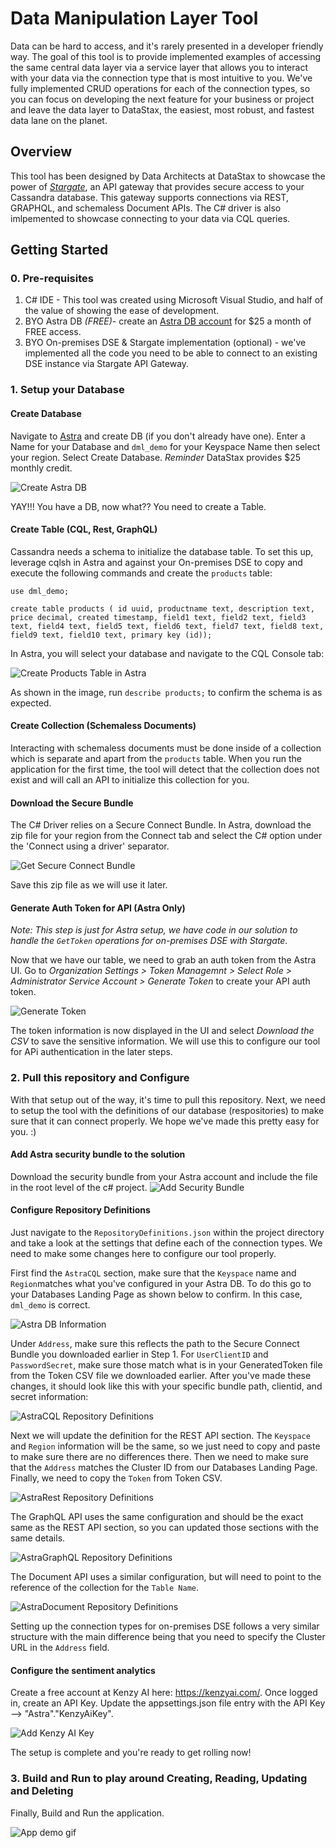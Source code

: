 # Data Manipulation Layer Tool

Data can be hard to access, and it's rarely presented in a developer friendly way. The goal of this tool is to provide implemented examples of accessing the same central data layer via a service layer that allows you to interact with your data via the connection type that is most intuitive to you. We've fully implemented CRUD operations for each of the connection types, so you can focus on developing the next feature for your business or project and leave the data layer to DataStax, the easiest, most robust, and fastest data lane on the planet. 


## Overview

This tool has been designed by Data Architects at DataStax to showcase the power of *[Stargate](https://stargate.io)*, an API gateway that provides secure access to your Cassandra database. This gateway supports connections via REST, GRAPHQL, and schemaless Document APIs. The C# driver is also imlpemented to showcase connecting to your data via CQL queries. 


## Getting Started

### 0. Pre-requisites

1. C# IDE - This tool was created using Microsoft Visual Studio, and half of the value of showing the ease of development. 
2. BYO Astra DB *(FREE)*- create an [Astra DB account](https://astra.datastax.com) for $25 a month of FREE access.
3. BYO On-premises DSE & Stargate implementation (optional) - we've implemented all the code you need to be able to connect to an existing DSE instance via Stargate API Gateway. 

### 1. Setup your Database

#### Create Database
Navigate to [Astra](https://astra.datastax.com) and create DB (if you don't already have one). Enter a Name for your Database and `dml_demo` for your Keyspace Name then select your region. Select Create Database. *Reminder* DataStax provides $25 monthly credit. 

![Create Astra DB](/img/create_db.jpg)

YAY!!! You have a DB, now what?? You need to create a Table. 

#### Create Table (CQL, Rest, GraphQL)
Cassandra needs a schema to initialize the database table. To set this up, leverage cqlsh in Astra and against your On-premises DSE to copy and execute the following commands and create the `products` table:

```
use dml_demo;
```

```
create table products ( id uuid, productname text, description text, price decimal, created timestamp, field1 text, field2 text, field3 text, field4 text, field5 text, field6 text, field7 text, field8 text, field9 text, field10 text, primary key (id));
```

In Astra, you will select your database and navigate to the CQL Console tab:

![Create Products Table in Astra](/img/create_table.jpg)

As shown in the image, run `describe products;` to confirm the schema is as expected. 

#### Create Collection (Schemaless Documents)

Interacting with schemaless documents must be done inside of a collection which is separate and apart from the `products` table. When you run the application for the first time, the tool will detect that the collection does not exist and will call an API to initialize this collection for you. 

#### Download the Secure Bundle

The C# Driver relies on a Secure Connect Bundle. In Astra, download the zip file for your region from the Connect tab and select the C# option under the 'Connect using a driver' separator.

![Get Secure Connect Bundle](/img/get_scb.jpg)

Save this zip file as we will use it later. 

#### Generate Auth Token for API (Astra Only)

*Note: This step is just for Astra setup, we have code in our solution to handle the `GetToken` operations for on-premises DSE with Stargate.* 

Now that we have our table, we need to grab an auth token from the Astra UI. Go to *Organization Settings > Token Managemnt > Select Role > Administrator Service Account > Generate Token* to create your API auth token. 

![Generate Token](/img/get_token.jpg)

The token information is now displayed in the UI and select *Download the CSV* to save the sensitive information. We will use this to configure our tool for APi authentication in the later steps. 

### 2. Pull this repository and Configure 

With that setup out of the way, it's time to pull this repository. Next, we need to setup the tool with the definitions of our database (respositories) to make sure that it can connect properly. We hope we've made this pretty easy for you. :)

#### Add Astra security bundle to the solution
Download the security bundle from your Astra account and include the file in the root level of the c# project.
![Add Security Bundle](/img/add-security-bundle-to-solution.jpg)

#### Configure Repository Definitions

Just navigate to the `RepositoryDefinitions.json` within the project directory and take a look at the settings that define each of the connection types. We need to make some changes here to configure our tool properly. 

First find the `AstraCQL` section, make sure that the `Keyspace` name and `Region`matches what you've configured in your Astra DB. To do this go to your Databases Landing Page as shown below to confirm. In this case, `dml_demo` is correct. 

![Astra DB Information](/img/astra_db_info.jpg)

Under `Address`, make sure this reflects the path to the Secure Connect Bundle you downloaded earlier in Step 1. For `UserClientID` and `PasswordSecret`, make sure those match what is in your GeneratedToken file from the Token CSV file we downloaded earlier. After you've made these changes, it should look like this with your specific bundle path, clientid, and secret information:

![AstraCQL Repository Definitions](img/astra_cql_repodef.jpg)

Next we will update the definition for the REST API section. The `Keyspace` and `Region` information will be the same, so we just need to copy and paste to make sure there are no differences there. Then we need to make sure that the `Address` matches the Cluster ID from our Databases Landing Page. Finally, we need to copy the `Token` from Token CSV.  

![AstraRest Repository Definitions](img/astra_rest_repodef.jpg)

The GraphQL API uses the same configuration and should be the exact same as the REST API section, so you can updated those sections with the same details. 

![AstraGraphQL Repository Definitions](img/astra_graphql_repodef.jpg)

The Document API uses a similar configuration, but will need to point to the reference of the collection for the `Table Name`. 

![AstraDocument Repository Definitions](img/astra_document_repodef.jpg)

Setting up the connection types for on-premises DSE follows a very similar structure with the main difference being that you need to specify the Cluster URL in the `Address` field. 

#### Configure the sentiment analytics

Create a free account at Kenzy AI here: https://kenzyai.com/. Once logged in, create an API Key. Update the appsettings.json file entry with the API Key --> "Astra"."KenzyAiKey".

![Add Kenzy AI Key](/img/configure-kenzy-ai-key.jpg)

The setup is complete and you're ready to get rolling now!

### 3. Build and Run to play around Creating, Reading, Updating and Deleting

Finally, Build and Run the application.

![App demo gif](/img/hackathon-functional-demo1.gif)




